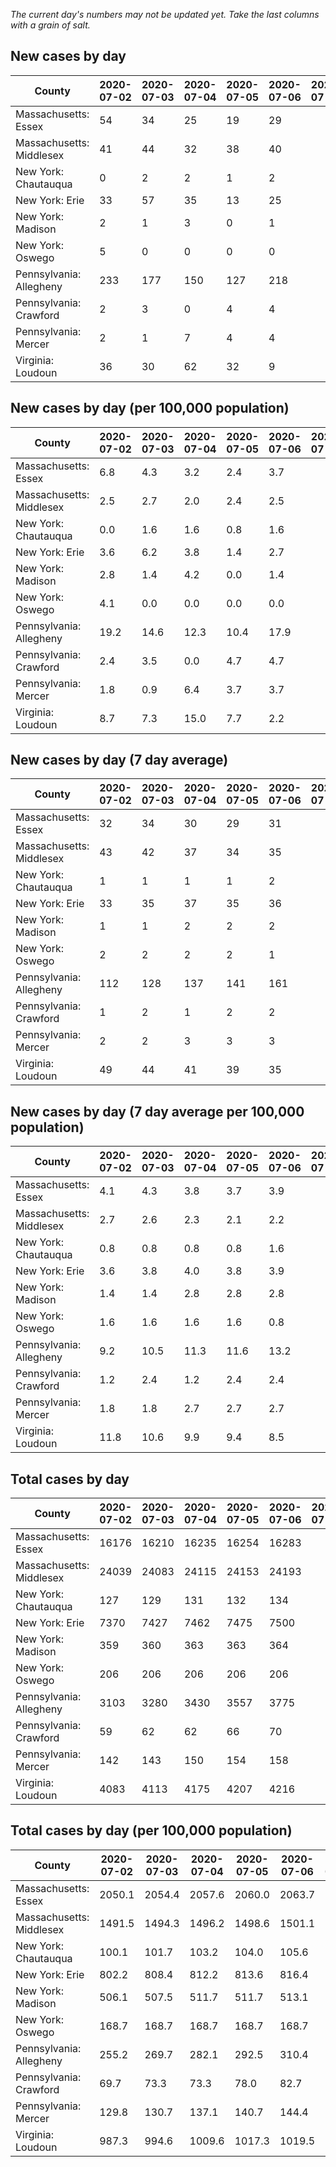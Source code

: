 _The current day's numbers may not be updated yet. Take the last columns with a grain of salt._
## New cases by day

| County | 2020-07-02 | 2020-07-03 | 2020-07-04 | 2020-07-05 | 2020-07-06 | 2020-07-07 | 2020-07-08 |
| --- | --- | --- | --- | --- | --- | --- | --- |
| Massachusetts: Essex | 54 | 34 | 25 | 19 | 29 |  |  |
| Massachusetts: Middlesex | 41 | 44 | 32 | 38 | 40 |  |  |
| New York: Chautauqua | 0 | 2 | 2 | 1 | 2 |  |  |
| New York: Erie | 33 | 57 | 35 | 13 | 25 |  |  |
| New York: Madison | 2 | 1 | 3 | 0 | 1 |  |  |
| New York: Oswego | 5 | 0 | 0 | 0 | 0 |  |  |
| Pennsylvania: Allegheny | 233 | 177 | 150 | 127 | 218 |  |  |
| Pennsylvania: Crawford | 2 | 3 | 0 | 4 | 4 |  |  |
| Pennsylvania: Mercer | 2 | 1 | 7 | 4 | 4 |  |  |
| Virginia: Loudoun | 36 | 30 | 62 | 32 | 9 |  |  |

## New cases by day (per 100,000 population)

| County | 2020-07-02 | 2020-07-03 | 2020-07-04 | 2020-07-05 | 2020-07-06 | 2020-07-07 | 2020-07-08 |
| --- | --- | --- | --- | --- | --- | --- | --- |
| Massachusetts: Essex | 6.8 | 4.3 | 3.2 | 2.4 | 3.7 |  |  |
| Massachusetts: Middlesex | 2.5 | 2.7 | 2.0 | 2.4 | 2.5 |  |  |
| New York: Chautauqua | 0.0 | 1.6 | 1.6 | 0.8 | 1.6 |  |  |
| New York: Erie | 3.6 | 6.2 | 3.8 | 1.4 | 2.7 |  |  |
| New York: Madison | 2.8 | 1.4 | 4.2 | 0.0 | 1.4 |  |  |
| New York: Oswego | 4.1 | 0.0 | 0.0 | 0.0 | 0.0 |  |  |
| Pennsylvania: Allegheny | 19.2 | 14.6 | 12.3 | 10.4 | 17.9 |  |  |
| Pennsylvania: Crawford | 2.4 | 3.5 | 0.0 | 4.7 | 4.7 |  |  |
| Pennsylvania: Mercer | 1.8 | 0.9 | 6.4 | 3.7 | 3.7 |  |  |
| Virginia: Loudoun | 8.7 | 7.3 | 15.0 | 7.7 | 2.2 |  |  |

## New cases by day (7 day average)

| County | 2020-07-02 | 2020-07-03 | 2020-07-04 | 2020-07-05 | 2020-07-06 | 2020-07-07 | 2020-07-08 |
| --- | --- | --- | --- | --- | --- | --- | --- |
| Massachusetts: Essex | 32 | 34 | 30 | 29 | 31 |  |  |
| Massachusetts: Middlesex | 43 | 42 | 37 | 34 | 35 |  |  |
| New York: Chautauqua | 1 | 1 | 1 | 1 | 2 |  |  |
| New York: Erie | 33 | 35 | 37 | 35 | 36 |  |  |
| New York: Madison | 1 | 1 | 2 | 2 | 2 |  |  |
| New York: Oswego | 2 | 2 | 2 | 2 | 1 |  |  |
| Pennsylvania: Allegheny | 112 | 128 | 137 | 141 | 161 |  |  |
| Pennsylvania: Crawford | 1 | 2 | 1 | 2 | 2 |  |  |
| Pennsylvania: Mercer | 2 | 2 | 3 | 3 | 3 |  |  |
| Virginia: Loudoun | 49 | 44 | 41 | 39 | 35 |  |  |

## New cases by day (7 day average per 100,000 population)

| County | 2020-07-02 | 2020-07-03 | 2020-07-04 | 2020-07-05 | 2020-07-06 | 2020-07-07 | 2020-07-08 |
| --- | --- | --- | --- | --- | --- | --- | --- |
| Massachusetts: Essex | 4.1 | 4.3 | 3.8 | 3.7 | 3.9 |  |  |
| Massachusetts: Middlesex | 2.7 | 2.6 | 2.3 | 2.1 | 2.2 |  |  |
| New York: Chautauqua | 0.8 | 0.8 | 0.8 | 0.8 | 1.6 |  |  |
| New York: Erie | 3.6 | 3.8 | 4.0 | 3.8 | 3.9 |  |  |
| New York: Madison | 1.4 | 1.4 | 2.8 | 2.8 | 2.8 |  |  |
| New York: Oswego | 1.6 | 1.6 | 1.6 | 1.6 | 0.8 |  |  |
| Pennsylvania: Allegheny | 9.2 | 10.5 | 11.3 | 11.6 | 13.2 |  |  |
| Pennsylvania: Crawford | 1.2 | 2.4 | 1.2 | 2.4 | 2.4 |  |  |
| Pennsylvania: Mercer | 1.8 | 1.8 | 2.7 | 2.7 | 2.7 |  |  |
| Virginia: Loudoun | 11.8 | 10.6 | 9.9 | 9.4 | 8.5 |  |  |

## Total cases by day

| County | 2020-07-02 | 2020-07-03 | 2020-07-04 | 2020-07-05 | 2020-07-06 | 2020-07-07 | 2020-07-08 |
| --- | --- | --- | --- | --- | --- | --- | --- |
| Massachusetts: Essex | 16176 | 16210 | 16235 | 16254 | 16283 |  | 16318 |
| Massachusetts: Middlesex | 24039 | 24083 | 24115 | 24153 | 24193 |  | 24243 |
| New York: Chautauqua | 127 | 129 | 131 | 132 | 134 |  | 135 |
| New York: Erie | 7370 | 7427 | 7462 | 7475 | 7500 |  | 7544 |
| New York: Madison | 359 | 360 | 363 | 363 | 364 |  | 367 |
| New York: Oswego | 206 | 206 | 206 | 206 | 206 |  | 207 |
| Pennsylvania: Allegheny | 3103 | 3280 | 3430 | 3557 | 3775 |  | 3979 |
| Pennsylvania: Crawford | 59 | 62 | 62 | 66 | 70 |  | 72 |
| Pennsylvania: Mercer | 142 | 143 | 150 | 154 | 158 |  | 159 |
| Virginia: Loudoun | 4083 | 4113 | 4175 | 4207 | 4216 |  | 4252 |

## Total cases by day (per 100,000 population)

| County | 2020-07-02 | 2020-07-03 | 2020-07-04 | 2020-07-05 | 2020-07-06 | 2020-07-07 | 2020-07-08 |
| --- | --- | --- | --- | --- | --- | --- | --- |
| Massachusetts: Essex | 2050.1 | 2054.4 | 2057.6 | 2060.0 | 2063.7 |  | 2068.1 |
| Massachusetts: Middlesex | 1491.5 | 1494.3 | 1496.2 | 1498.6 | 1501.1 |  | 1504.2 |
| New York: Chautauqua | 100.1 | 101.7 | 103.2 | 104.0 | 105.6 |  | 106.4 |
| New York: Erie | 802.2 | 808.4 | 812.2 | 813.6 | 816.4 |  | 821.2 |
| New York: Madison | 506.1 | 507.5 | 511.7 | 511.7 | 513.1 |  | 517.3 |
| New York: Oswego | 168.7 | 168.7 | 168.7 | 168.7 | 168.7 |  | 169.5 |
| Pennsylvania: Allegheny | 255.2 | 269.7 | 282.1 | 292.5 | 310.4 |  | 327.2 |
| Pennsylvania: Crawford | 69.7 | 73.3 | 73.3 | 78.0 | 82.7 |  | 85.1 |
| Pennsylvania: Mercer | 129.8 | 130.7 | 137.1 | 140.7 | 144.4 |  | 145.3 |
| Virginia: Loudoun | 987.3 | 994.6 | 1009.6 | 1017.3 | 1019.5 |  | 1028.2 |
